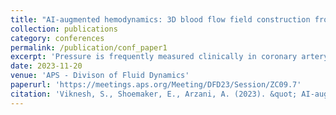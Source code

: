 ```yaml
---
title: "AI-augmented hemodynamics: 3D blood flow field construction from pressure measurements"
collection: publications
category: conferences
permalink: /publication/conf_paper1
excerpt: 'Pressure is frequently measured clinically in coronary artery stenosis using invasive techniques such as fractional flow reserve (FFR) and instantaneous wave-free ratio (iFR). We present a deep learning approach using physics-informed neural networks (PINN) to construct a 3D blood flow velocity field from pressure data along the centerline of an artery based on iFR measurements. First, we utilize the PINN framework with recent advancements, such as neuron-wise adaptive activation functions, for solving complex 3D flow fields in stenosed arteries. Then, we highlight the causality issue of the PINN framework over a spatial domain, and a methodology is proposed to resolve the issue. Using the proposed method, one calculates the unknown inlet and outlet boundary conditions and, subsequently, the entire flow field based on the pressure measurements. We apply our framework to a patient-specific coronary artery stenosis model and quantify its accuracy.  Our AI-augmented approach enables one to obtain full blood flow field data based on experimental pressure wire measurement approaches.'
date: 2023-11-20
venue: 'APS - Divison of Fluid Dynamics'
paperurl: 'https://meetings.aps.org/Meeting/DFD23/Session/ZC09.7'
citation: 'Viknesh, S., Shoemaker, E., Arzani, A. (2023). &quot; AI-augmented hemodynamics: 3D blood flow field construction from pressure measurements.&quot; <i>APS-DFD Conference</i>.'
---
```


